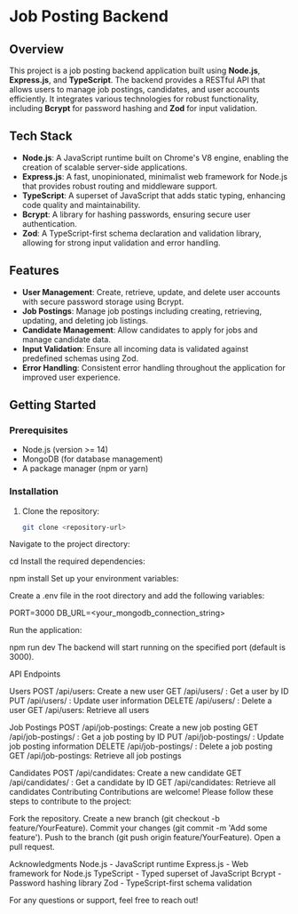 # Job Posting Backend

## Overview

This project is a job posting backend application built using **Node.js**, **Express.js**, and **TypeScript**. The backend provides a RESTful API that allows users to manage job postings, candidates, and user accounts efficiently. It integrates various technologies for robust functionality, including **Bcrypt** for password hashing and **Zod** for input validation.

## Tech Stack

- **Node.js**: A JavaScript runtime built on Chrome's V8 engine, enabling the creation of scalable server-side applications.
- **Express.js**: A fast, unopinionated, minimalist web framework for Node.js that provides robust routing and middleware support.
- **TypeScript**: A superset of JavaScript that adds static typing, enhancing code quality and maintainability.
- **Bcrypt**: A library for hashing passwords, ensuring secure user authentication.
- **Zod**: A TypeScript-first schema declaration and validation library, allowing for strong input validation and error handling.

## Features

- **User Management**: Create, retrieve, update, and delete user accounts with secure password storage using Bcrypt.
- **Job Postings**: Manage job postings including creating, retrieving, updating, and deleting job listings.
- **Candidate Management**: Allow candidates to apply for jobs and manage candidate data.
- **Input Validation**: Ensure all incoming data is validated against predefined schemas using Zod.
- **Error Handling**: Consistent error handling throughout the application for improved user experience.

## Getting Started

### Prerequisites

- Node.js (version >= 14)
- MongoDB (for database management)
- A package manager (npm or yarn)

### Installation

1. Clone the repository:

   ```bash
   git clone <repository-url>
Navigate to the project directory:


cd <project-directory>
Install the required dependencies:


npm install
Set up your environment variables:

Create a .env file in the root directory and add the following variables:

PORT=3000
DB_URL=<your_mongodb_connection_string>

Run the application:

npm run dev
The backend will start running on the specified port (default is 3000).

API Endpoints

Users
POST /api/users: Create a new user
GET /api/users/
: Get a user by ID
PUT /api/users/
: Update user information
DELETE /api/users/
: Delete a user
GET /api/users: Retrieve all users

Job Postings 
POST /api/job-postings: Create a new job posting
GET /api/job-postings/
: Get a job posting by ID
PUT /api/job-postings/
: Update job posting information
DELETE /api/job-postings/
: Delete a job posting
GET /api/job-postings: Retrieve all job postings

Candidates
POST /api/candidates: Create a new candidate
GET /api/candidates/
: Get a candidate by ID
GET /api/candidates: Retrieve all candidates
Contributing
Contributions are welcome! Please follow these steps to contribute to the project:

Fork the repository.
Create a new branch (git checkout -b feature/YourFeature).
Commit your changes (git commit -m 'Add some feature').
Push to the branch (git push origin feature/YourFeature).
Open a pull request.

Acknowledgments
Node.js - JavaScript runtime
Express.js - Web framework for Node.js
TypeScript - Typed superset of JavaScript
Bcrypt - Password hashing library
Zod - TypeScript-first schema validation

For any questions or support, feel free to reach out!

